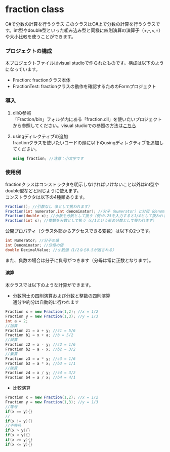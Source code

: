 # fraction class
C#で分数の計算を行うクラス
このクラスはC#上で分数の計算を行うクラスです。int型やdouble型といった組み込み型と同様に四則演算の演算子（+,-,×,÷）や大小比較を使うことができます。

### プロジェクトの構成
本プロジェクトファイルはvisual studioで作られたものです。構成は以下のようになっています。
* Fraction: fractionクラス本体
* FractionTest: fractionクラスの動作を確認するためのFormプロジェクト

### 導入
1. dllの参照  
「Fraction/bin」フォルダ内にある「fraction.dll」を使いたいプロジェクトから参照してください。visual studioでの参照の方法は[こちら](https://msdn.microsoft.com/ja-jp/library/7314433t(v=vs.90).aspx)

2. usingディレクティブの追加  
fractionクラスを使いたいコードの頭に以下のusingディレクティブを追加してください。

    ```csharp
    using fraction; //注意：小文字です
    ```
### 使用例

fractionクラスはコンストラクタを明示しなければいけないこと以外はint型やdouble型などと同じように使えます。  
コンストラクタは以下の4種類あります。

```csharp
Fraction(); //引数なし（0として扱われます）
Fraction(int numerator,int denominator); //分子（numerator）と分母（denominator）を指定。最も一般的な使い方
Fraction(double x); //小数を分数として扱う（例:0.25を入力すると1/4として扱われます）
Fraction(int x); //整数を分数として扱う（x/1という形の分数として扱われます）
```

公開プロパティ（クラス外部からアクセスできる変数）は以下の2つです。  

```csharp
int Numerator; //分子の値
int Denominator; //分母の値
double DecimalValue; //小数値（1/2なら0.5が返される）
```
また、負数の場合は分子に負号がつきます（分母は常に正数となります）。


#### 演算
本クラスでは以下のような計算ができます。  

* 分数同士の四則演算および分数と整数の四則演算  
通分や約分は自動的に行われます
```csharp
Fraction x = new Fraction(1,2); //x = 1/2
Fraction y = new Fraction(1,3); //y = 1/3
int a = 2;
//加算
Fraction z1 = x + y; //z1 = 5/6
Fraction b1 = x + a; //b = 5/2
//減算
Fraction z2 = x - y; //z2 = 1/6
Fraction b2 = a - x; //b2 = 3/2
//乗算
Fraction z3 = x * y; //z3 = 1/6
Fraction b3 = a * x; //b3 = 1/1
//除算
Fraction z4 = x / y; //z4 = 3/2
Fraction b4 = a / x; //b4 = 4/1
```

* 比較演算
```csharp
Fraction x = new Fraction(1,2); //x = 1/2
Fraction y = new Fraction(1,3); //y = 1/3
//等号
if(x == y){}
//
if(x != y){}
//不等号
if(x > y){}
if(x < y){}
if(x >= y){}
if(x <= y){}
```
